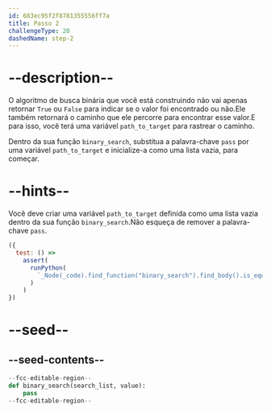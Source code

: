 ```yaml
---
id: 683ec95f2f8781355556ff7a
title: Passo 2
challengeType: 20
dashedName: step-2
---
```


# --description--

O algoritmo de busca binária que você está construindo não vai apenas retornar `True` ou `False` para indicar se o valor foi encontrado ou não.Ele também retornará o caminho que ele percorre para encontrar esse valor.E para isso, você terá uma variável `path_to_target` para rastrear o caminho.

Dentro da sua função `binary_search`, substitua a palavra-chave `pass` por uma variável `path_to_target` e inicialize-a como uma lista vazia, para começar.

# --hints--

Você deve criar uma variável `path_to_target` definida como uma lista vazia dentro da sua função `binary_search`.Não esqueça de remover a palavra-chave `pass`.

```js
({ 
  test: () =>
    assert(
      runPython(
        `_Node(_code).find_function("binary_search").find_body().is_equivalent("path_to_target = []") and not _Node(_code).find_function("binary_search").has_pass()`
      )
    ) 
})
```

# --seed--

## --seed-contents--

```py
--fcc-editable-region--
def binary_search(search_list, value):
    pass
--fcc-editable-region--
```
